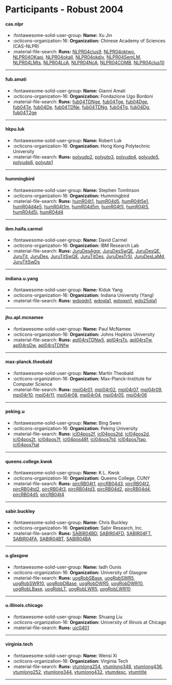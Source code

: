 # Participants - Robust 2004 

#### cas.nlpr
 - :fontawesome-solid-user-group: **Name:** Xu Jin
 - :octicons-organization-16: **Organization:** Chinese Academy of Sciences (CAS-NLPR)
 - :material-file-search: **Runs:** [NLPR04clus9](./runs.md#nlpr04clus9), [NLPR04oktwo](./runs.md#nlpr04oktwo), [NLPR04OKapi](./runs.md#nlpr04okapi), [NLPR04okall](./runs.md#nlpr04okall), [NLPR04okdiv](./runs.md#nlpr04okdiv), [NLPR04SemLM](./runs.md#nlpr04semlm), [NLPR04LMts](./runs.md#nlpr04lmts), [NLPR04LcA](./runs.md#nlpr04lca), [NLPR04NcA](./runs.md#nlpr04nca), [NLPR04COMB](./runs.md#nlpr04comb), [NLPR04clus10](./runs.md#nlpr04clus10) 

---
#### fub.amati
 - :fontawesome-solid-user-group: **Name:** Gianni Amati
 - :octicons-organization-16: **Organization:** Fondazione Ugo Bordoni
 - :material-file-search: **Runs:** [fub04TDNge](./runs.md#fub04tdnge), [fub04Tge](./runs.md#fub04tge), [fub04Dge](./runs.md#fub04dge), [fub04Te](./runs.md#fub04te), [fub04De](./runs.md#fub04de), [fub04TDNe](./runs.md#fub04tdne), [fub04TDNg](./runs.md#fub04tdng), [fub04Tg](./runs.md#fub04tg), [fub04Dg](./runs.md#fub04dg), [fub04T2ge](./runs.md#fub04t2ge) 

---
#### hkpu.luk
 - :fontawesome-solid-user-group: **Name:** Robert Luk
 - :octicons-organization-16: **Organization:** Hong Kong Polytechnic University
 - :material-file-search: **Runs:** [polyudp2](./runs.md#polyudp2), [polyutp3](./runs.md#polyutp3), [polyudp4](./runs.md#polyudp4), [polyudp5](./runs.md#polyudp5), [polyudp6](./runs.md#polyudp6), [polyutp1](./runs.md#polyutp1) 

---
#### hummingbird
 - :fontawesome-solid-user-group: **Name:** Stephen Tomlinson
 - :octicons-organization-16: **Organization:** Hummingbird
 - :material-file-search: **Runs:** [humR04t1](./runs.md#humr04t1), [humR04d5](./runs.md#humr04d5), [humR04t5e1](./runs.md#humr04t5e1), [humR04d4e5](./runs.md#humr04d4e5), [humR04t1m](./runs.md#humr04t1m), [humR04d5m](./runs.md#humr04d5m), [humR04t1i](./runs.md#humr04t1i), [humR04t5](./runs.md#humr04t5), [humR04d5i](./runs.md#humr04d5i), [humR04d4](./runs.md#humr04d4) 

---
#### ibm.haifa.carmel
 - :fontawesome-solid-user-group: **Name:** David Carmel
 - :octicons-organization-16: **Organization:** IBM Research Lab
 - :material-file-search: **Runs:** [JuruDesAggr](./runs.md#jurudesaggr), [JuruDesSwQE](./runs.md#jurudesswqe), [JuruDesQE](./runs.md#jurudesqe), [JuruTit](./runs.md#jurutit), [JuruDes](./runs.md#jurudes), [JuruTitSwQE](./runs.md#jurutitswqe), [JuruTitDes](./runs.md#jurutitdes), [JuruDesTrSl](./runs.md#jurudestrsl), [JuruDesLaMd](./runs.md#jurudeslamd), [JuruTitSwDs](./runs.md#jurutitswds) 

---
#### indiana.u.yang
 - :fontawesome-solid-user-group: **Name:** Kiduk Yang
 - :octicons-organization-16: **Organization:** Indiana University (Yang)
 - :material-file-search: **Runs:** [wdoqdn1](./runs.md#wdoqdn1), [wdoqla1](./runs.md#wdoqla1), [wdoqsn1](./runs.md#wdoqsn1), [wdo25qla1](./runs.md#wdo25qla1) 

---
#### jhu.apl.mcnamee
 - :fontawesome-solid-user-group: **Name:** Paul McNamee
 - :octicons-organization-16: **Organization:** Johns Hopkins University
 - :material-file-search: **Runs:** [apl04rsTDNw5](./runs.md#apl04rstdnw5), [apl04rsTs](./runs.md#apl04rsts), [apl04rsTw](./runs.md#apl04rstw), [apl04rsDw](./runs.md#apl04rsdw), [apl04rsTDNfw](./runs.md#apl04rstdnfw) 

---
#### max-planck.theobald
 - :fontawesome-solid-user-group: **Name:** Martin Theobald
 - :octicons-organization-16: **Organization:** Max-Planck-Institute for Computer Science
 - :material-file-search: **Runs:** [mpi04r01](./runs.md#mpi04r01), [mpi04r02](./runs.md#mpi04r02), [mpi04r07](./runs.md#mpi04r07), [mpi04r09](./runs.md#mpi04r09), [mpi04r10](./runs.md#mpi04r10), [mpi04r11](./runs.md#mpi04r11), [mpi04r08](./runs.md#mpi04r08), [mpi04r04](./runs.md#mpi04r04), [mpi04r05](./runs.md#mpi04r05), [mpi04r06](./runs.md#mpi04r06) 

---
#### peking.u
 - :fontawesome-solid-user-group: **Name:** Bing Swen
 - :octicons-organization-16: **Organization:** Peking University
 - :material-file-search: **Runs:** [icl04pos2f](./runs.md#icl04pos2f), [icl04pos2td](./runs.md#icl04pos2td), [icl04pos2d](./runs.md#icl04pos2d), [icl04pos2t](./runs.md#icl04pos2t), [icl04pos7f](./runs.md#icl04pos7f), [icl04pos48f](./runs.md#icl04pos48f), [icl04pos7td](./runs.md#icl04pos7td), [icl04pos7tap](./runs.md#icl04pos7tap), [icl04pos7tat](./runs.md#icl04pos7tat) 

---
#### queens.college.kwok
 - :fontawesome-solid-user-group: **Name:** K.L. Kwok
 - :octicons-organization-16: **Organization:** Queens College, CUNY
 - :material-file-search: **Runs:** [pircRB04t1](./runs.md#pircrb04t1), [pircRB04d3](./runs.md#pircrb04d3), [pircRB04t2](./runs.md#pircrb04t2), [pircRB04td2](./runs.md#pircrb04td2), [pircRB04t3](./runs.md#pircrb04t3), [pircRB04td3](./runs.md#pircrb04td3), [pircRB04d2](./runs.md#pircrb04d2), [pircRB04d4](./runs.md#pircrb04d4), [pircRB04d5](./runs.md#pircrb04d5), [pircRB04t4](./runs.md#pircrb04t4) 

---
#### sabir.buckley
 - :fontawesome-solid-user-group: **Name:** Chris Buckley
 - :octicons-organization-16: **Organization:** Sabir Research, Inc.
 - :material-file-search: **Runs:** [SABIR04BD](./runs.md#sabir04bd), [SABIR04FD](./runs.md#sabir04fd), [SABIR04FT](./runs.md#sabir04ft), [SABIR04FA](./runs.md#sabir04fa), [SABIR04BT](./runs.md#sabir04bt), [SABIR04BA](./runs.md#sabir04ba) 

---
#### u.glasgow
 - :fontawesome-solid-user-group: **Name:** Iadh Ounis
 - :octicons-organization-16: **Organization:** University of Glasgow
 - :material-file-search: **Runs:** [uogRobSBase](./runs.md#uogrobsbase), [uogRobSWR5](./runs.md#uogrobswr5), [uogRobSWR10](./runs.md#uogrobswr10), [uogRobDBase](./runs.md#uogrobdbase), [uogRobDWR5](./runs.md#uogrobdwr5), [uogRobDWR10](./runs.md#uogrobdwr10), [uogRobLBase](./runs.md#uogroblbase), [uogRobLT](./runs.md#uogroblt), [uogRobLWR5](./runs.md#uogroblwr5), [uogRobLWR10](./runs.md#uogroblwr10) 

---
#### u.illinois.chicago
 - :fontawesome-solid-user-group: **Name:** Shuang Liu
 - :octicons-organization-16: **Organization:** University of Illinois at Chicago
 - :material-file-search: **Runs:** [uic0401](./runs.md#uic0401) 

---
#### virginia.tech
 - :fontawesome-solid-user-group: **Name:** Wensi Xi
 - :octicons-organization-16: **Organization:** Virginia Tech
 - :material-file-search: **Runs:** [vtumlong254](./runs.md#vtumlong254), [vtumlong348](./runs.md#vtumlong348), [vtumlong436](./runs.md#vtumlong436), [vtumlong252](./runs.md#vtumlong252), [vtumlong344](./runs.md#vtumlong344), [vtumlong432](./runs.md#vtumlong432), [vtumdesc](./runs.md#vtumdesc), [vtumtitle](./runs.md#vtumtitle) 

---
